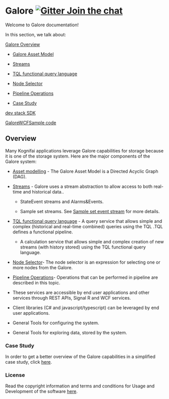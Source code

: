   
# Galore    [![Gitter Join the chat](https://badges.gitter.im/Join%20Chat.svg)](https://gitter.im/kognifai/Lobby)

Welcome to Galore documentation!

In this section, we talk about:

 [Galore Overview](#Overview)

  - [Galore Asset Model](SDK-documentation/TQL.md)

  - [Streams](SDK-documentation/streams.md)

  - [TQL functional query language](SDK-documentation/TQL%20Syntax.md)

  - [Node Selector](SDK-documentation/Node%20Selector.md)
 
  - [Pipeline Operations](SDK-documentation/Pipeline%20Operations.md)

  - [Case Study](SDK-documentation/casestudy.md)
  
[dev stack SDK](SDK-documentation/dev%20stack%20SDK.md)

[GaloreWCFSample code](GaloreWCFSample)

## Overview

Many Kognifai applications leverage Galore capabilities for storage because it is one of the storage system. Here are the major components of the Galore system:

  - [Asset modelling](SDK-documentation/TQL.md) - The Galore Asset Model is a Directed Acyclic Graph (DAG).
  
  - [Streams](SDK-documentation/streams.md) - Galore uses a stream abstraction to allow access to both real-time and historical data..

    -   StateEvent streams and Alarms&Events.

    -   Sample set streams. See [Sample set event stream](SDK-documentation/streams.md)    for more details.
    
-  [TQL functional query language](SDK-documentation/TQL%20Syntax.md) - A query service that allows simple and complex (historical and real-time combined) queries using the TQL .TQL defines a functional pipeline. 

   -   A calculation service that allows simple and complex creation of new streams (with  history stored) using the TQL functional query language.

- [Node Selector](SDK-documentation/Node%20Selector.md)- The node selector is an expression for selecting one or more nodes from the Galore.

 - [Pipeline Operations](SDK-documentation/Pipeline%20Operations.md)- Operations that can be performed in pipeline are described in this topic.
 
- These services are accessible by end user applications and other services through REST APIs, Signal R and WCF services.

-   Client libraries (C# and javascript/typescript) can be leveraged by end user applications.

-   General Tools for configuring the system.

-   General Tools for exploring data, stored by the system.
 

### Case Study
In order to get a better overview of the Galore capabilities in a simplified case study, click [here](SDK-documentation/casestudy.md).

### License
Read the copyright information and terms and conditions for Usage and Development of the software [here](https://github.com/kognifai/Kognifai/blob/master/License.md#copyright--year-kongsberg-digital-as).

